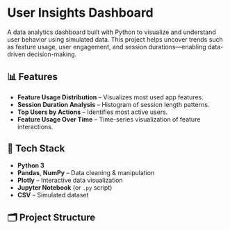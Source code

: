 # User Insights Dashboard

A data analytics dashboard built with Python to visualize and understand user behavior using simulated data. This project helps uncover trends such as feature usage, user engagement, and session durations—enabling data-driven decision-making.

## 📊 Features

- **Feature Usage Distribution** – Visualizes most used app features.
- **Session Duration Analysis** – Histogram of session length patterns.
- **Top Users by Actions** – Identifies most active users.
- **Feature Usage Over Time** – Time-series visualization of feature interactions.

## 🧰 Tech Stack

- **Python 3**
- **Pandas**, **NumPy** – Data cleaning & manipulation
- **Plotly** – Interactive data visualization
- **Jupyter Notebook** (or `.py` script)
- **CSV** – Simulated dataset

## 🗂️ Project Structure

